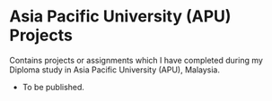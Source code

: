 # Asia Pacific University (APU) Projects
Contains projects or assignments which I have completed during my Diploma study in Asia Pacific University (APU), Malaysia.

* To be published.
